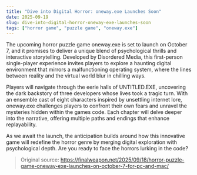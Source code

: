 ```yaml
---
title: "Dive into Digital Horror: oneway.exe Launches Soon"
date: 2025-09-19
slug: dive-into-digital-horror-oneway-exe-launches-soon
tags: ["horror game", "puzzle game", "oneway.exe"]
---
```


The upcoming horror puzzle game oneway.exe is set to launch on October 7, and it promises to deliver a unique blend of psychological thrills and interactive storytelling. Developed by Disordered Media, this first-person single-player experience invites players to explore a haunting digital environment that mirrors a malfunctioning operating system, where the lines between reality and the virtual world blur in chilling ways.

Players will navigate through the eerie halls of UNTITLED.EXE, uncovering the dark backstory of three developers whose lives took a tragic turn. With an ensemble cast of eight characters inspired by unsettling internet lore, oneway.exe challenges players to confront their own fears and unravel the mysteries hidden within the games code. Each chapter will delve deeper into the narrative, offering multiple paths and endings that enhance replayability.

As we await the launch, the anticipation builds around how this innovative game will redefine the horror genre by merging digital exploration with psychological depth. Are you ready to face the horrors lurking in the code?

> Original source: https://finalweapon.net/2025/09/18/horror-puzzle-game-oneway-exe-launches-on-october-7-for-pc-and-mac/